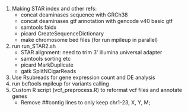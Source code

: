 1. Making STAR index and other refs:
    - concat deaminases sequence with GRCh38
    - concat deaminases gtf annotation with gencode v40 basic gtf
    - samtools faidx
    - picard CreateSequenceDictionary
    - make chromosome bed files (for run mpileup in parallel)
2. run run_STAR2.sh
    - STAR alignment: need to trim 3' illumina universal adapter
    - samtools sorting etc
    - picard MarkDuplicate
    - gatk SplitNCigarReads
3. Use Rsubreads for gene expression count and DE analysis
4. run bcftools mpileup for variants calling
5. Custom R script (vcf_preprocess.R) to reformat vcf files and annotate genes
    - Remove ##contig lines to only keep chr1-23, X, Y, M; 